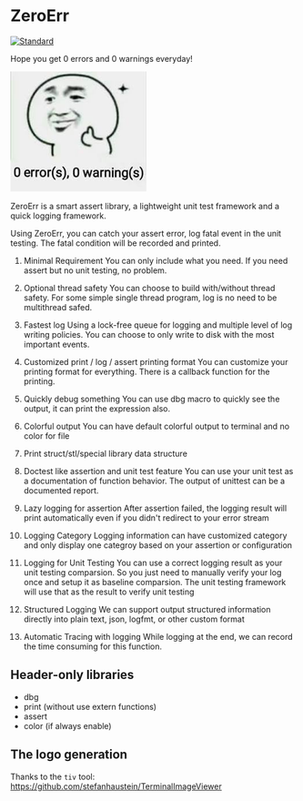 # ZeroErr

[![Standard](https://img.shields.io/badge/C%2B%2B%2FCUDA-11%2F14%2F17%2F20-blue)](https://en.wikipedia.org/wiki/C%2B%2B#Standardization)


Hope you get 0 errors and 0 warnings everyday!

![](./doc/zeroerr.jpg)



ZeroErr is a smart assert library, a lightweight unit test framework and a quick logging framework. 

Using ZeroErr, you can catch your assert error, log fatal event in the unit testing.
The fatal condition will be recorded and printed.


1. Minimal Requirement
You can only include what you need. If you need assert but no unit testing, no problem.

2. Optional thread safety 
You can choose to build with/without thread safety. For some simple single thread program, log is no need to be multithread safed.

3. Fastest log
Using a lock-free queue for logging and multiple level of log writing policies. You can choose to only write to disk with the most important events.

4. Customized print / log / assert printing format
You can customize your printing format for everything. There is a callback function for the printing.

5. Quickly debug something
You can use dbg macro to quickly see the output, it can print the expression also.

6. Colorful output
You can have default colorful output to terminal and no color for file 

7. Print struct/stl/special library data structure

8. Doctest like assertion and unit test feature
You can use your unit test as a documentation of function behavior. The output of unittest can be a documented report.

9. Lazy logging for assertion
After assertion failed, the logging result will print automatically even if you didn't redirect to your error stream

10. Logging Category 
Logging information can have customized category and only display one categroy based on your assertion or configuration

11. Logging for Unit Testing
You can use a correct logging result as your unit testing comparsion. So you just need to manually verify your log once and setup it as baseline comparsion. The unit testing framework will use that as the result to verify unit testing

12. Structured Logging
We can support output structured information directly into plain text, json, logfmt, or other custom format

13. Automatic Tracing with logging
While logging at the end, we can record the time consuming for this function.

## Header-only libraries

* dbg
* print (without use extern functions)
* assert
* color (if always enable)
  

## The logo generation

Thanks to the `tiv` tool:
https://github.com/stefanhaustein/TerminalImageViewer